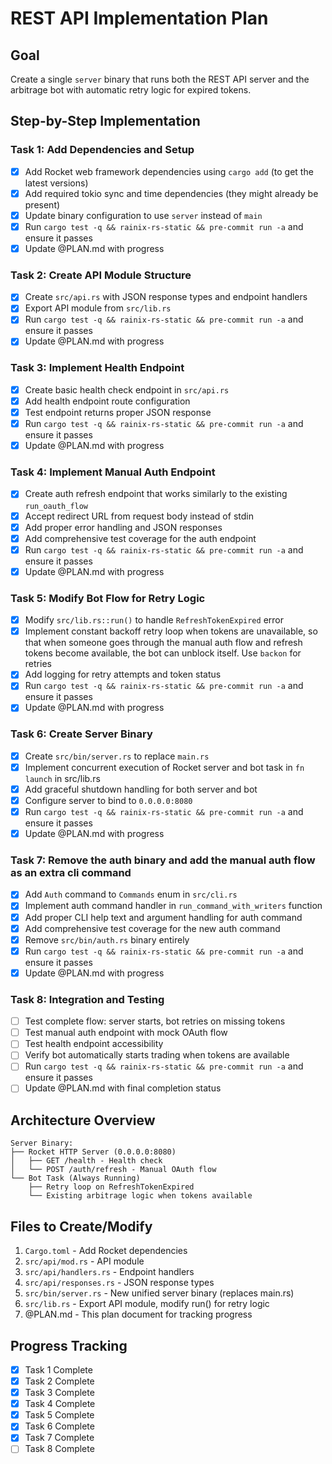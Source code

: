 # REST API Implementation Plan

## Goal

Create a single `server` binary that runs both the REST API server and the
arbitrage bot with automatic retry logic for expired tokens.

## Step-by-Step Implementation

### Task 1: Add Dependencies and Setup

- [x] Add Rocket web framework dependencies using `cargo add` (to get the latest
      versions)
- [x] Add required tokio sync and time dependencies (they might already be
      present)
- [x] Update binary configuration to use `server` instead of `main`
- [x] Run `cargo test -q && rainix-rs-static && pre-commit run -a` and ensure it
      passes
- [x] Update @PLAN.md with progress

### Task 2: Create API Module Structure

- [x] Create `src/api.rs` with JSON response types and endpoint handlers
- [x] Export API module from `src/lib.rs`
- [x] Run `cargo test -q && rainix-rs-static && pre-commit run -a` and ensure it
      passes
- [x] Update @PLAN.md with progress

### Task 3: Implement Health Endpoint

- [x] Create basic health check endpoint in `src/api.rs`
- [x] Add health endpoint route configuration
- [x] Test endpoint returns proper JSON response
- [x] Run `cargo test -q && rainix-rs-static && pre-commit run -a` and ensure it
      passes
- [x] Update @PLAN.md with progress

### Task 4: Implement Manual Auth Endpoint

- [x] Create auth refresh endpoint that works similarly to the existing
      `run_oauth_flow`
- [x] Accept redirect URL from request body instead of stdin
- [x] Add proper error handling and JSON responses
- [x] Add comprehensive test coverage for the auth endpoint
- [x] Run `cargo test -q && rainix-rs-static && pre-commit run -a` and ensure it
      passes
- [x] Update @PLAN.md with progress

### Task 5: Modify Bot Flow for Retry Logic

- [x] Modify `src/lib.rs::run()` to handle `RefreshTokenExpired` error
- [x] Implement constant backoff retry loop when tokens are unavailable, so that
      when someone goes through the manual auth flow and refresh tokens become
      available, the bot can unblock itself. Use `backon` for retries
- [x] Add logging for retry attempts and token status
- [x] Run `cargo test -q && rainix-rs-static && pre-commit run -a` and ensure it
      passes
- [x] Update @PLAN.md with progress

### Task 6: Create Server Binary

- [x] Create `src/bin/server.rs` to replace `main.rs`
- [x] Implement concurrent execution of Rocket server and bot task in
      `fn launch` in src/lib.rs
- [x] Add graceful shutdown handling for both server and bot
- [x] Configure server to bind to `0.0.0.0:8080`
- [x] Run `cargo test -q && rainix-rs-static && pre-commit run -a` and ensure it
      passes
- [x] Update @PLAN.md with progress

### Task 7: Remove the auth binary and add the manual auth flow as an extra cli command

- [x] Add `Auth` command to `Commands` enum in `src/cli.rs`
- [x] Implement auth command handler in `run_command_with_writers` function
- [x] Add proper CLI help text and argument handling for auth command
- [x] Add comprehensive test coverage for the new auth command
- [x] Remove `src/bin/auth.rs` binary entirely
- [x] Run `cargo test -q && rainix-rs-static && pre-commit run -a` and ensure it
      passes
- [x] Update @PLAN.md with progress

### Task 8: Integration and Testing

- [ ] Test complete flow: server starts, bot retries on missing tokens
- [ ] Test manual auth endpoint with mock OAuth flow
- [ ] Test health endpoint accessibility
- [ ] Verify bot automatically starts trading when tokens are available
- [ ] Run `cargo test -q && rainix-rs-static && pre-commit run -a` and ensure it
      passes
- [ ] Update @PLAN.md with final completion status

## Architecture Overview

```
Server Binary:
├── Rocket HTTP Server (0.0.0.0:8080)
│   ├── GET /health - Health check
│   └── POST /auth/refresh - Manual OAuth flow
└── Bot Task (Always Running)
    ├── Retry loop on RefreshTokenExpired
    └── Existing arbitrage logic when tokens available
```

## Files to Create/Modify

1. `Cargo.toml` - Add Rocket dependencies
2. `src/api/mod.rs` - API module
3. `src/api/handlers.rs` - Endpoint handlers
4. `src/api/responses.rs` - JSON response types
5. `src/bin/server.rs` - New unified server binary (replaces main.rs)
6. `src/lib.rs` - Export API module, modify run() for retry logic
7. @PLAN.md - This plan document for tracking progress

## Progress Tracking

- [x] Task 1 Complete
- [x] Task 2 Complete
- [x] Task 3 Complete
- [x] Task 4 Complete
- [x] Task 5 Complete
- [x] Task 6 Complete
- [x] Task 7 Complete
- [ ] Task 8 Complete

